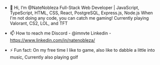 - 👋 Hi, I’m @NateNobleza
    Full-Stack Web Developer | JavaScript, TypeScript, HTML, CSS, React, PostgreSQL, Express.js, Node.js
    When I'm not doing any code, you can catch me gaming! Currently playing Valorant, CS2, LOL, and TFT



- 📫 How to reach me
    Discord - @imnvte
    Linkedin - https://www.linkedin.com/in/natenobleza/

- ⚡ Fun fact:
    On my free time I like to game, also like to dabble a little into music, Currently also playing golf
    

<!---
NateNobleza/NateNobleza is a ✨ special ✨ repository because its `README.md` (this file) appears on your GitHub profile.
You can click the Preview link to take a look at your changes.
--->
